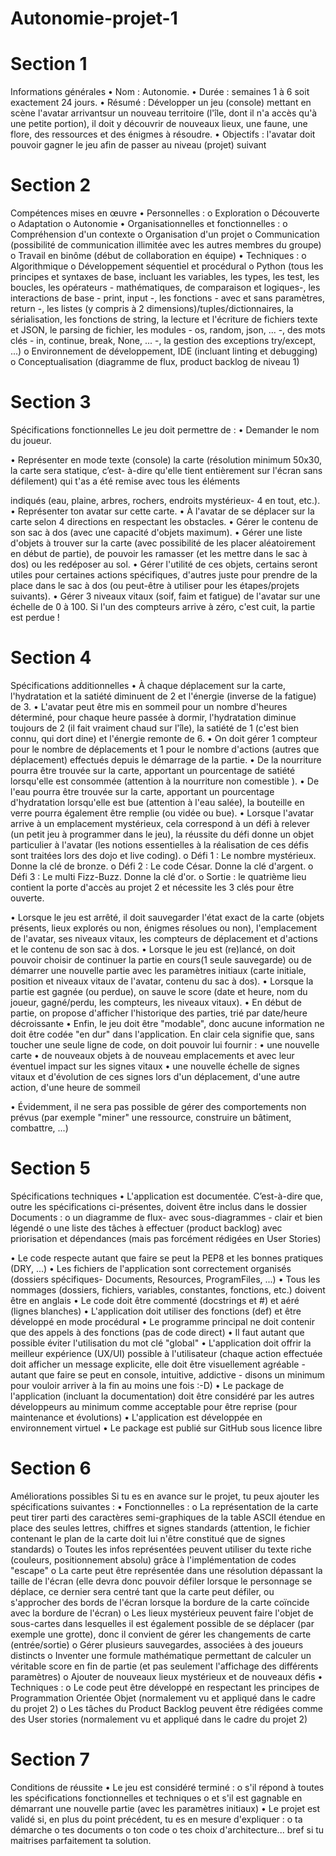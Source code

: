 # Autonomie-projet-1


# Section 1
Informations générales
• Nom : Autonomie.
• Durée : semaines 1 à 6 soit exactement 24 jours.
• Résumé : Développer un jeu (console) mettant en scène l'avatar arrivantsur un nouveau territoire (l'île,
dont il n'a accès qu'à une petite portion), il doit y découvrir de nouveaux lieux, une faune, une flore,
des ressources et des énigmes à résoudre.
• Objectifs : l'avatar doit pouvoir gagner le jeu afin de passer au niveau (projet) suivant

# Section 2
Compétences mises en œuvre
• Personnelles :
o Exploration
o Découverte
o Adaptation
o Autonomie
• Organisationnelles et fonctionnelles :
o Compréhension d'un contexte
o Organisation d'un projet
o Communication (possibilité de communication illimitée avec les autres membres du groupe)
o Travail en binôme (début de collaboration en équipe)
• Techniques :
o Algorithmique
o Développement séquentiel et procédural
o Python (tous les principes et syntaxes de base, incluant les variables, les types, les test, les
boucles, les opérateurs - mathématiques, de comparaison et logiques-, les interactions de base - print, input -, les fonctions - avec et sans paramètres, return -, les listes (y compris à 2
dimensions)/tuples/dictionnaires, la sérialisation, les fonctions de string, la lecture et l'écriture
de fichiers texte et JSON, le parsing de fichier, les modules - os, random, json, ... -, des mots clés - in, continue, break, None, ... -, la gestion des exceptions try/except, ...)
o Environnement de développement, IDE (incluant linting et debugging)
o Conceptualisation (diagramme de flux, product backlog de niveau 1)


# Section 3
Spécifications fonctionnelles
Le jeu doit permettre de :
• Demander le nom du joueur.

• Représenter en mode texte (console) la carte (résolution minimum 50x30, la carte sera statique, c’est-
à-dire qu'elle tient entièrement sur l'écran sans défilement) qui t'as a été remise avec tous les éléments

indiqués (eau, plaine, arbres, rochers, endroits mystérieux- 4 en tout, etc.).
• Représenter ton avatar sur cette carte.
• À l'avatar de se déplacer sur la carte selon 4 directions en respectant les obstacles.
• Gérer le contenu de son sac à dos (avec une capacité d'objets maximum).
• Gérer une liste d'objets à trouver sur la carte (avec possibilité de les placer aléatoirement en début de
partie), de pouvoir les ramasser (et les mettre dans le sac à dos) ou les redéposer au sol.
• Gérer l'utilité de ces objets, certains seront utiles pour certaines actions spécifiques, d'autres juste
pour prendre de la place dans le sac à dos (ou peut-être à utiliser pour les étapes/projets suivants).
• Gérer 3 niveaux vitaux (soif, faim et fatigue) de l'avatar sur une échelle de 0 à 100. Si l'un des compteurs
arrive à zéro, c'est cuit, la partie est perdue !


# Section 4
Spécifications additionnelles
• À chaque déplacement sur la carte, l'hydratation et la satiété diminuent de 2 et l'énergie (inverse de
la fatigue) de 3.
• L'avatar peut être mis en sommeil pour un nombre d'heures déterminé, pour chaque heure passée à
dormir, l'hydratation diminue toujours de 2 (il fait vraiment chaud sur l'île), la satiété de 1 (c'est bien
connu, qui dort dine) et l'énergie remonte de 6.
• On doit gérer 1 compteur pour le nombre de déplacements et 1 pour le nombre d'actions (autres que
déplacement) effectués depuis le démarrage de la partie.
• De la nourriture pourra être trouvée sur la carte, apportant un pourcentage de satiété lorsqu'elle est
consommée (attention à la nourriture non comestible ).
• De l'eau pourra être trouvée sur la carte, apportant un pourcentage d'hydratation lorsqu'elle est bue
(attention à l'eau salée), la bouteille en verre pourra également être remplie (ou vidée ou bue).
• Lorsque l'avatar arrive à un emplacement mystérieux, cela correspond à un défi à relever (un petit jeu
à programmer dans le jeu), la réussite du défi donne un objet particulier à l'avatar (les notions
essentielles à la réalisation de ces défis sont traitées lors des dojo et live coding).
o Défi 1 : Le nombre mystérieux. Donne la clé de bronze.
o Défi 2 : Le code César. Donne la clé d'argent.
o Défi 3 : Le multi Fizz-Buzz. Donne la clé d'or.
o Sortie : le quatrième lieu contient la porte d'accès au projet 2 et nécessite les 3 clés pour être
ouverte.

• Lorsque le jeu est arrêté, il doit sauvegarder l'état exact de la carte (objets présents, lieux explorés ou
non, énigmes résolues ou non), l'emplacement de l'avatar, ses niveaux vitaux, les compteurs de
déplacement et d'actions et le contenu de son sac à dos.
• Lorsque le jeu est (re)lancé, on doit pouvoir choisir de continuer la partie en cours(1 seule sauvegarde)
ou de démarrer une nouvelle partie avec les paramètres initiaux (carte initiale, position et niveaux
vitaux de l'avatar, contenu du sac à dos).
• Lorsque la partie est gagnée (ou perdue), on sauve le score (date et heure, nom du joueur, gagné/perdu,
les compteurs, les niveaux vitaux).
• En début de partie, on propose d'afficher l'historique des parties, trié par date/heure décroissante
• Enfin, le jeu doit être "modable", donc aucune information ne doit être codée "en dur" dans
l'application. En clair cela signifie que, sans toucher une seule ligne de code, on doit pouvoir lui fournir :
• une nouvelle carte
• de nouveaux objets à de nouveau emplacements et avec leur éventuel impact sur les signes
vitaux
• une nouvelle échelle de signes vitaux et d'évolution de ces signes lors d'un déplacement, d'une
autre action, d'une heure de sommeil

• Évidemment, il ne sera pas possible de gérer des comportements non prévus (par exemple "miner"
une ressource, construire un bâtiment, combattre, ...)


# Section 5
Spécifications techniques
• L'application est documentée. C’est-à-dire que, outre les spécifications ci-présentes, doivent être
inclus dans le dossier Documents :
o un diagramme de flux- avec sous-diagrammes - clair et bien légendé
o une liste des tâches à effectuer (product backlog) avec priorisation et dépendances (mais pas
forcément rédigées en User Stories)

• Le code respecte autant que faire se peut la PEP8 et les bonnes pratiques (DRY, ...)
• Les fichiers de l'application sont correctement organisés (dossiers spécifiques- Documents, Resources,
ProgramFiles, ...)
• Tous les nommages (dossiers, fichiers, variables, constantes, fonctions, etc.) doivent être en anglais
• Le code doit être commenté (docstrings et #) et aéré (lignes blanches)
• L'application doit utiliser des fonctions (def) et être développé en mode procédural
• Le programme principal ne doit contenir que des appels à des fonctions (pas de code direct)
• Il faut autant que possible éviter l'utilisation du mot clé "global"
• L'application doit offrir la meilleur expérience (UX/UI) possible à l'utilisateur (chaque action effectuée
doit afficher un message explicite, elle doit être visuellement agréable - autant que faire se peut en
console, intuitive, addictive - disons un minimum pour vouloir arriver à la fin au moins une fois :-D)
• Le package de l'application (incluant la documentation) doit être considéré par les autres développeurs
au minimum comme acceptable pour être reprise (pour maintenance et évolutions)
• L'application est développée en environnement virtuel
• Le package est publié sur GitHub sous licence libre



# Section 6
Améliorations possibles
Si tu es en avance sur le projet, tu peux ajouter les spécifications suivantes :
• Fonctionnelles :
o La représentation de la carte peut tirer parti des caractères semi-graphiques de la table ASCII
étendue en place des seules lettres, chiffres et signes standards (attention, le fichier contenant
le plan de la carte doit lui n'être constitué que de signes standards)
o Toutes les infos représentées peuvent utiliser du texte riche (couleurs, positionnement absolu)
grâce à l'implémentation de codes "escape"
o La carte peut être représentée dans une résolution dépassant la taille de l'écran (elle devra
donc pouvoir défiler lorsque le personnage se déplace, ce dernier sera centré tant que la carte
peut défiler, ou s'approcher des bords de l'écran lorsque la bordure de la carte coïncide avec la
bordure de l'écran)
o Les lieux mystérieux peuvent faire l'objet de sous-cartes dans lesquelles il est également
possible de se déplacer (par exemple une grotte), donc il convient de gérer les changements
de carte (entrée/sortie)
o Gérer plusieurs sauvegardes, associées à des joueurs distincts
o Inventer une formule mathématique permettant de calculer un véritable score en fin de partie
(et pas seulement l'affichage des différents paramètres)
o Ajouter de nouveaux lieux mystérieux et de nouveaux défis
• Techniques :
o Le code peut être développé en respectant les principes de Programmation Orientée Objet
(normalement vu et appliqué dans le cadre du projet 2)
o Les tâches du Product Backlog peuvent être rédigées comme des User stories (normalement
vu et appliqué dans le cadre du projet 2)



# Section 7
Conditions de réussite
• Le jeu est considéré terminé :
o s'il répond à toutes les spécifications fonctionnelles et techniques
o et s'il est gagnable en démarrant une nouvelle partie (avec les paramètres initiaux)
• Le projet est validé si, en plus du point précédent, tu es en mesure d'expliquer :
o ta démarche
o tes documents
o ton code
o tes choix d'architecture...
bref si tu maitrises parfaitement ta solution.
